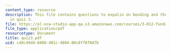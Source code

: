 ```yaml
---
content_type: resource
description: This file contains questions to expalin on bonding and thermodynamics
  in quiz 3.
file: https://ol-ocw-studio-app-qa.s3.amazonaws.com/courses/3-012-fundamentals-of-materials-science-fall-2005/c48c49d46008d01c480480c8ff8f0d7b_quiz3.pdf
file_type: application/pdf
resourcetype: Document
title: quiz3.pdf
uid: c48c49d4-6008-d01c-4804-80c8ff8f0d7b
---
```

